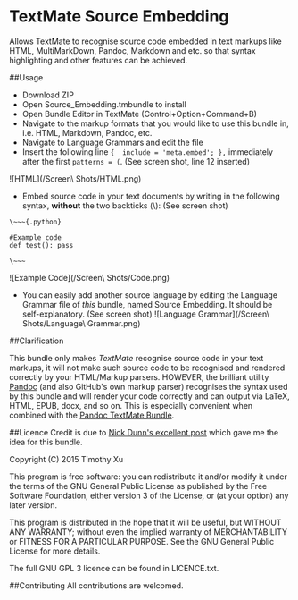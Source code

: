 # TextMate Source Embedding
Allows TextMate to recognise source code embedded in text markups like HTML, MultiMarkDown, Pandoc, Markdown and etc. so that syntax highlighting and other features can be achieved.

##Usage

* Download ZIP
* Open Source_Embedding.tmbundle to install
* Open Bundle Editor in TextMate (Control+Option+Command+B)
* Navigate to the markup formats that you would like to use this bundle in, i.e. HTML, Markdown, Pandoc, etc.
* Navigate to Language Grammars and edit the file
* Insert the following line `{	include = 'meta.embed'; },` immediately after the first `patterns = (`. (See screen shot, line 12 inserted)

![HTML](/Screen\ Shots/HTML.png)

* Embed source code in your text documents by writing in the following syntax, **without** the two backticks (\\): (See screen shot)
```
\~~~{.python}

#Example code
def test(): pass

\~~~
```
![Example Code](/Screen\ Shots/Code.png)

* You can easily add another source language by editing the Language Grammar file of _this_ bundle, named Source Embedding. It should be self-explanatory. (See screen shot)
![Language Grammar](/Screen\ Shots/Language\ Grammar.png)

##Clarification

This bundle only makes _TextMate_ recognise source code in your text markups, it will not make such source code to be recognised and rendered correctly by your HTML/Markup parsers. HOWEVER, the brilliant utility [Pandoc](http://johnmacfarlane.net/pandoc/index.html) (and also GitHub's own markup parser) recognises the syntax used by this bundle and will render your code correctly and can output via LaTeX, HTML, EPUB, docx, and so on. This is especially convenient when combined with the [Pandoc TextMate Bundle](https://github.com/dsanson/Pandoc.tmbundle).

##Licence
Credit is due to [Nick Dunn's excellent post](https://developmentality.wordpress.com/2011/03/23/pandoc-an-essential-tool-for-markdown-users/) which gave me the idea for this bundle. 

Copyright (C) 2015 Timothy Xu  
  
This program is free software: you can redistribute it and/or modify it under the terms of the GNU General Public License as published by the Free Software Foundation, either version 3 of the License, or (at your option) any later version.  
  
This program is distributed in the hope that it will be useful, but WITHOUT ANY WARRANTY; without even the implied warranty of MERCHANTABILITY or FITNESS FOR A PARTICULAR PURPOSE. See the GNU General Public License for more details.

The full GNU GPL 3 licence can be found in LICENCE.txt.

##Contributing
All contributions are welcomed.
